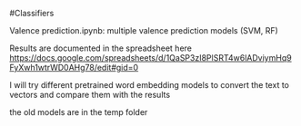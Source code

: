 #Classifiers

Valence prediction.ipynb: multiple valence prediction models (SVM, RF)

Results are documented in the spreadsheet here
https://docs.google.com/spreadsheets/d/1QaSP3zI8PlSRT4w6lADviymHq9FyXwh1wtrWD0AHg78/edit#gid=0

I will try different pretrained word embedding models to convert the text to vectors and compare them with the results

the old models are in the temp folder

